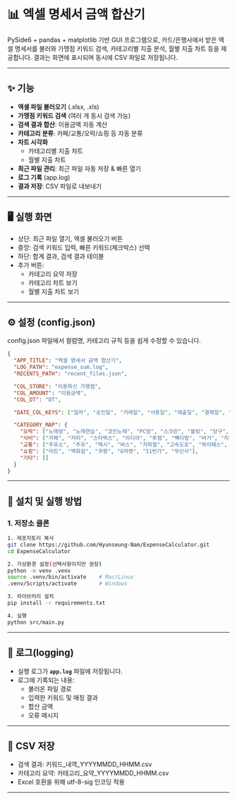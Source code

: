 # 📊 엑셀 명세서 금액 합산기

PySide6 + pandas + matplotlib 기반 GUI 프로그램으로, 카드/은행사에서 받은 엑셀 명세서를 불러와
가맹점 키워드 검색, 카테고리별 지출 분석, 월별 지출 차트 등을 제공합니다.
결과는 화면에 표시되며 동시에 CSV 파일로 저장됩니다.

---

## ✨ 기능
- **엑셀 파일 불러오기** (.xlsx, .xls)
- **가맹점 키워드 검색** (여러 개 동시 검색 가능)
- **검색 결과 합산**: 이용금액 자동 계산
- **카테고리 분류**: 카페/교통/오락/쇼핑 등 자동 분류
- **차트 시각화**
  - 카테고리별 지출 차트
  - 월별 지출 차트
- **최근 파일 관리**: 최근 파일 자동 저장 & 빠른 열기
- **로그 기록** (app.log)
- **결과 저장**: CSV 파일로 내보내기

---

## 🖥️ 실행 화면
- 상단: 최근 파일 열기, 엑셀 불러오기 버튼
- 중앙: 검색 키워드 입력, 빠른 키워드(체크박스) 선택
- 하단: 합계 결과, 검색 결과 테이블
- 추가 버튼:
  - 카테고리 요약 저장
  - 카테고리 차트 보기
  - 월별 지출 차트 보기

---

## ⚙️ 설정 (config.json)

config.json 파일에서 컬럼명, 카테고리 규칙 등을 쉽게 수정할 수 있습니다.
```json
{
  "APP_TITLE": "엑셀 명세서 금액 합산기",
  "LOG_PATH": "expense_sum.log",
  "RECENTS_PATH": "recent_files.json",

  "COL_STORE": "이용하신 가맹점",
  "COL_AMOUNT": "이용금액",
  "COL_DT": "DT",

  "DATE_COL_KEYS": ["일자", "승인일", "거래일", "사용일", "매출일", "결제일", "작성일"],

  "CATEGORY_MAP": {
    "오락": ["노래방", "노래연습", "코인노래", "PC방", "스크린", "볼링", "당구", "탁구"],
    "식비": ["카페", "커피", "스타벅스", "이디야", "투썸", "빽다방", "버거", "치킨", "KFC", "맥도날드", "피자", "이마트24", "GS25", "CU", "편의점"],
    "교통": ["주유소", "주유", "택시", "버스", "지하철", "고속도로", "하이패스", "SRT", "KTX", "ITX", "항공"],
    "쇼핑": ["마트", "백화점", "쿠팡", "G마켓", "11번가", "무신사"],
    "기타": []
  }
}
```

---

## 🚀 설치 및 실행 방법

### 1. 저장소 클론
```bash
1. 레포지토리 복사
git clone https://github.com/Hyunseung-Nam/ExpenseCalculator.git
cd ExpenseCalculator

2. 가상환경 설정(선택사항이지만 권장)
python -m venv .venv
source .venv/bin/activate    # Mac/Linux
.venv/Scripts/activate       # Windows

3. 라이브러리 설치
pip install -r requirements.txt

4. 실행
python src/main.py
```

---

## 📝 로그(logging)

- 실행 로그가 **`app.log`** 파일에 저장됩니다.    
- 로그에 기록되는 내용:  
  - 불러온 파일 경로
  - 입력한 키워드 및 매칭 결과  
  - 합산 금액  
  - 오류 메시지

---

## 💾 CSV 저장
- 검색 결과: 키워드_내역_YYYYMMDD_HHMM.csv
- 카테고리 요약: 카테고리_요약_YYYYMMDD_HHMM.csv
- Excel 호환을 위해 utf-8-sig 인코딩 적용

---
